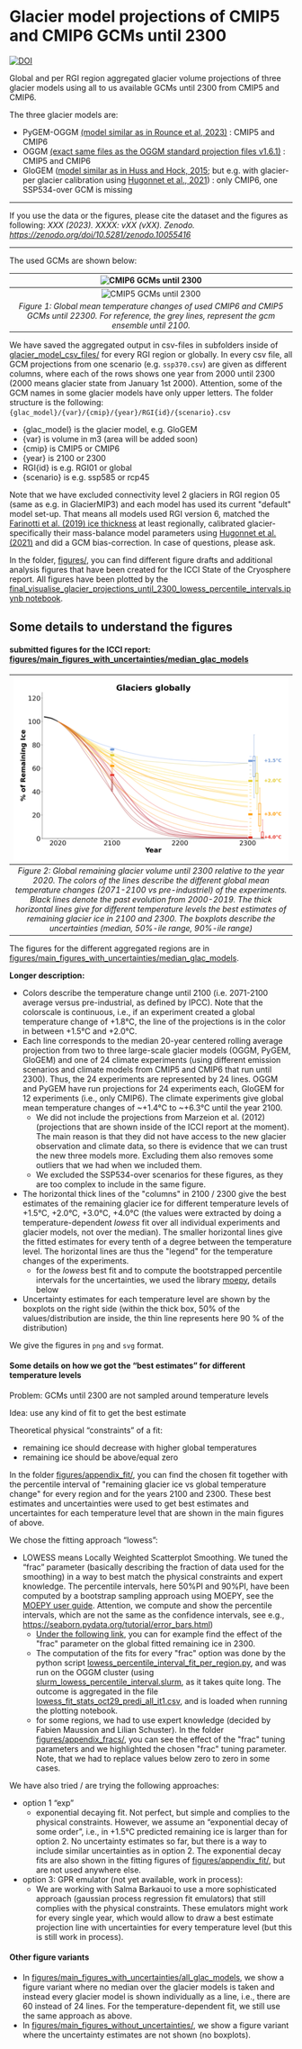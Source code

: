 # Glacier model projections of CMIP5 and CMIP6 GCMs until 2300

[![DOI](https://zenodo.org/badge/711994513.svg)](https://zenodo.org/doi/10.5281/zenodo.10055416)


Global and per RGI region aggregated glacier volume projections of three glacier models using all to us available GCMs until 2300 from CMIP5 and CMIP6. 

The three glacier models are:

- PyGEM-OGGM [(model similar as in Rounce et al, 2023)](https://doi.org/10.1126/science.abo1324) : CMIP5 and CMIP6
- OGGM [(exact same files as the OGGM standard projection files v1.6.1)](https://zenodo.org/records/8286065) : CMIP5 and CMIP6
- GloGEM ([model similar as in Huss and Hock, 2015](https://doi.org/10.3389/feart.2015.00054); but e.g. with glacier-per glacier calibration using [Hugonnet et al., 2021](https://doi.org/10.1038/s41586-021-03436-z)) : only CMIP6, one SSP534-over GCM is missing

----

If you use the data or the figures, please cite the dataset and the figures as following:
*XXX (2023). XXXX: vXX (vXX). Zenodo. https://zenodo.org/doi/10.5281/zenodo.10055416*

----

The used GCMs are shown below:

|![CMIP6 GCMs until 2300](https://hackmd.io/_uploads/rkc3xrDTh.png)|
|:--:| 
|![CMIP5 GCMs until 2300](https://hackmd.io/_uploads/Bkp9UA_a2.png)|
| *Figure 1: Global mean temperature changes of used CMIP6 and CMIP5 GCMs until 22300. For reference, the grey lines, represent the gcm ensemble until 2100.* |



We have saved the aggregated output in csv-files in subfolders inside of [glacier_model_csv_files/](glacier_model_csv_files/) for every RGI region or globally. In every csv file, all GCM projections from one scenario (e.g. `ssp370.csv`) are given as different columns, where each of the rows shows one year from 2000 until 2300 (2000 means glacier state from January 1st 2000). Attention, some of the GCM names in some glacier models have only upper letters. The folder structure is the following: `{glac_model}/{var}/{cmip}/{year}/RGI{id}/{scenario}.csv`
- {glac_model} is the glacier model, e.g. GloGEM
- {var} is volume in m3 (area will be added soon)
- {cmip} is CMIP5 or CMIP6
- {year} is 2100 or 2300
- RGI{id} is e.g. RGI01 or global
- {scenario} is e.g. ssp585 or rcp45

Note that we have excluded connectivity level 2 glaciers in RGI region 05 (same as e.g. in GlacierMIP3) and each model has used its current "default" model set-up. That means all models used RGI version 6,
matched the [Farinotti et al. (2019) ice thickness](https://doi.org/10.1038/s41561-019-0300-3) at least regionally, calibrated glacier-specifically their mass-balance model parameters using [Hugonnet et al. (2021)](https://doi.org/10.1038/s41586-021-03436-z) and did a GCM bias-correction.
In case of questions, please ask. 





In the folder, [figures/]([figures/), you can find different figure drafts and additional analysis figures that have been created for the ICCI State of the Cryosphere report. All figures have been plotted by the [final_visualise_glacier_projections_until_2300_lowess_percentile_intervals.ipynb notebook](final_visualise_glacier_projections_until_2300_lowess_percentile_intervals.ipynb).



## Some details to understand the figures
#### submitted figures for the ICCI report: [figures/main_figures_with_uncertainties/median_glac_models](figures/main_figures_with_uncertainties/median_glac_models) 

|![Figure 2](figures/main_figures_with_uncertainties/median_glac_models/png/icci_report_2023_median_lowess_predi_oggm_glogem_pygem_temp_levels_global_v3_boxplot.png)|
|:--:| 
|*Figure 2: Global remaining glacier volume until 2300 relative to the year 2020. The colors of the lines describe the different global mean temperature changes (2071-2100 vs pre-industriel) of the experiments. Black lines denote the past evolution from 2000-2019. The thick horizontal lines give for different temperature levels the best estimates of remaining glacier ice in 2100 and 2300. The boxplots describe the uncertainties (median, 50%-ile range, 90%-ile range)*|

The figures for the different aggregated regions are in [figures/main_figures_with_uncertainties/median_glac_models](figures/main_figures_with_uncertainties/median_glac_models). 

**Longer description:**

- Colors describe the temperature change until 2100 (i.e. 2071-2100 average versus pre-industrial, as defined by IPCC). Note that the colorscale is continuous, i.e., if an experiment created a global temperature change of +1.8°C, the line of the projections is in the color in between +1.5°C and +2.0°C.
- Each line corresponds to the median 20-year centered rolling average projection from two to three large-scale glacier models (OGGM, PyGEM, GloGEM) and one of 24 climate experiments (using different emission scenarios and climate models from CMIP5 and CMIP6 that run until 2300). Thus, the 24 experiments are represented by 24 lines. OGGM and PyGEM have run projections for 24 experiments each, GloGEM for 12 experiments (i.e., only CMIP6). The climate experiments give global mean temperature changes of ~+1.4°C to ~+6.3°C until the year 2100. 
    - We did not include the projections from Marzeion et al. (2012) (projections that are shown inside of the ICCI report at the moment). The main reason is that they did not have access to the new glacier observation and climate data, so there is evidence that we can trust the new three models more. Excluding them also removes some outliers that we had when we included them. 
    - We excluded the SSP534-over scenarios for these figures, as they are too complex to include in the same figure. 
- The horizontal thick lines of the "columns" in 2100 / 2300 give the best estimates of the remaining glacier ice for different temperature levels of +1.5°C, +2.0°C, +3.0°C, +4.0°C  (the values were extracted by doing a temperature-dependent *lowess* fit over all individual experiments and glacier models, not over the median). The smaller horizontal lines give the fitted estimates for every tenth of a degree between the temperature level. The horizontal lines are thus the "legend" for the temperature changes of the experiments.
    - for the *lowess* best fit and to compute the bootstrapped percentile intervals for the uncertainties, we used the library [moepy](https://doi.org/10.5281/zenodo.4642896), details below
- Uncertainty estimates for each temperature level are shown by the boxplots on the right side (within the thick box, 50% of the values/distribution are inside, the thin line represents here 90 % of the distribution)

We give the figures in `png` and `svg` format. 


#### Some details on how we got the “best estimates” for different temperature levels 
Problem: GCMs until 2300 are not sampled around temperature levels

Idea: use any kind of fit to get the best estimate

Theoretical physical “constraints” of a fit:

- remaining ice should decrease with higher global temperatures
- remaining ice should be above/equal zero


In the folder [figures/appendix_fit/](figures/appendix_fit/), you can find the chosen fit together with the percentile interval of "remaining glacier ice vs global temperature change" for every region and for the years 2100 and 2300. These best estimates and uncertainties were used to get best estimates and uncertaintes for each temperature level that are shown in the main figures of above. 

We chose the fitting approach “lowess”:

- LOWESS means Locally Weighted Scatterplot Smoothing. We tuned the “frac” parameter (basically describing the fraction of data used for the smoothing) in a way to best match the physical constraints and expert knowledge. The percentile intervals, here 50%PI and 90%PI, have been computed by a bootstrap sampling approach using MOEPY, see the [MOEPY user guide](https://ayrtonb.github.io/Merit-Order-Effect/ug-08-lowess-quick-start/). Attention, we compute and show the percentile intervals, which are not the same as the confidence intervals, see e.g., https://seaborn.pydata.org/tutorial/error_bars.html) 
    - [Under the following link](figures/appendix_fracs/2300_lowess_fracs_oggm_glogem_pygem_temp_levels_global_v3_1.png), you can for example find the effect of the "frac" parameter on the global fitted remaining ice in 2300. 
    - The computation of the fits for every "frac" option was done by the python script [lowess_percentile_interval_fit_per_region.py](lowess_percentile_interval_fit_per_region.py), and was run on the OGGM cluster (using [slurm_lowess_percentile_interval.slurm](slurm_lowess_percentile_interval.slurm), as it takes quite long. The outcome is aggregated in the file [lowess_fit_stats_oct29_predi_all_it1.csv](lowess_fit_stats_oct29_predi_all_it1.csv), and is loaded when running the plotting notebook.
    - for some regions, we had to use expert knowledge (decided by Fabien Maussion and Lilian Schuster). In the folder [figures/appendix_fracs/](figures/appendix_fracs/), you can see the effect of the "frac" tuning parameters and we highlighted the chosen "frac" tuning parameter. Note, that we had to replace values below zero to zero in some cases. 


We have also tried / are trying the following approaches:

- option 1 “exp”
    - exponential decaying fit. Not perfect, but simple and complies to the physical constraints. However, we assume an “exponential decay of some order”, i.e., in +1.5°C predicted remaining ice is larger than for option 2. No uncertainty estimates so far, but there is a way to include similar uncertainties as in option 2. The exponential decay fits are also shown in the fitting figures of [figures/appendix_fit/](figures/appendix_fit/), but are not used anywhere else. 
- option 3: GPR emulator (not yet available, work in process):
    - We are working with Salma Barkauoi to use a more sophisticated approach (gaussian process regression fit emulators) that still complies with the physical constraints. These emulators might work for every single year, which would allow to draw a best estimate projection line with uncertainties for every temperature level (but this is still work in process). 

#### Other figure variants
- In [figures/main_figures_with_uncertainties/all_glac_models](figures/median_glac_models), we show a figure variant where no median over the glacier models is taken and instead every glacier model is shown individually as a line, i.e., there are 60 instead of 24 lines.  For the temperature-dependent fit, we still use the same approach as above.
- In [figures/main_figures_without_uncertainties/]([figures/main_figures_without_uncertainties/), we show a figure variant where the uncertainty estimates are not shown (no boxplots). 


